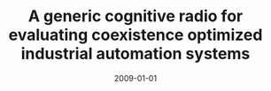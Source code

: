 ---
# Documentation: https://wowchemy.com/docs/managing-content/

title: A generic cognitive radio for evaluating coexistence optimized industrial automation
  systems
subtitle: ''
summary: ''
authors:
- Kaleem Ahmad
- Uwe Meier
- kwasnicka
- Andreas Pape
- Bjoern Griese
tags: []
categories: []
date: '2009-01-01'
lastmod: 2022-10-07T05:01:16Z
featured: false
draft: false

# Featured image
# To use, add an image named `featured.jpg/png` to your page's folder.
# Focal points: Smart, Center, TopLeft, Top, TopRight, Left, Right, BottomLeft, Bottom, BottomRight.
image:
  caption: ''
  focal_point: ''
  preview_only: false

# Projects (optional).
#   Associate this post with one or more of your projects.
#   Simply enter your project's folder or file name without extension.
#   E.g. `projects = ["internal-project"]` references `content/project/deep-learning/index.md`.
#   Otherwise, set `projects = []`.
projects: []
publishDate: '2022-10-07T05:01:15.712187Z'
publication_types:
- '1'
abstract: ''
publication: "*2009 6th Annual IEEE Communications Society Conference on Sensor, Mesh\
  \ and Ad Hoc Communications and Networks Workshops, SECON Workshops '09, 22-26 June\
  \ 2009, Rome, Italy .*"
doi: 10.1109/SAHCNW.2009.5172916
---